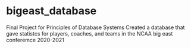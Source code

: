 # bigeast_database
Final Project for Principles of Database Systems
Created a database that gave statistcs for players, coaches, and teams in the NCAA big east conferemce 2020-2021
